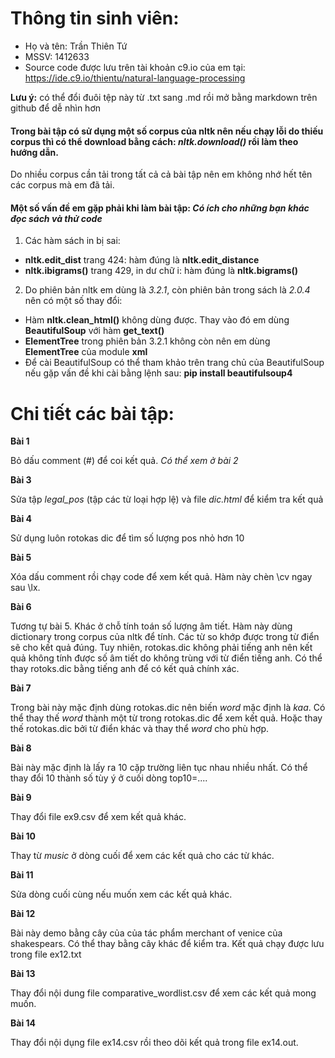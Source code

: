 # Thông tin sinh viên:
- Họ và tên: Trần Thiên Tứ
- MSSV: 1412633
- Source code được lưu trên tài khoản c9.io của em tại: https://ide.c9.io/thientu/natural-language-processing

**Lưu ý:** có thể đổi đuôi tệp này từ .txt sang .md rồi mở bằng markdown trên github để dễ nhìn hơn
#### Trong bài tập có sử dụng một số corpus của nltk nên nếu chạy lỗi do thiếu corpus thì có thể download bằng cách: *nltk.download()* rồi làm theo hướng dẫn.
Do nhiều corpus cần tải trong tất cả cả bài tập nên em không nhớ hết tên các corpus mà em đã tải.
#### Một số vấn đề em gặp phải khi làm bài tập: *Có ích cho những bạn khác đọc sách và thử code*
1. Các hàm sách in bị sai:
  - **nltk.edit_dist** trang 424: hàm đúng là **nltk.edit_distance**
  - **nltk.ibigrams()** trang 429, in dư chữ i: hàm đúng là **nltk.bigrams()** 
2. Do phiên bản nltk em dùng là *3.2.1*, còn phiên bản trong sách là *2.0.4* nên có một số thay đổi:
  - Hàm **nltk.clean_html()** không dùng được. Thay vào đó em dùng **BeautifulSoup** với hàm **get_text()**
  - **ElementTree** trong phiên bản 3.2.1 không còn nên em dùng **ElementTree** của module **xml**
  - Để cài BeautifulSoup có thể tham khảo trên trang chủ của BeautifulSoup nếu gặp vấn đề khi cài bằng lệnh sau: **pip install beautifulsoup4**

# Chi tiết các bài tập:

**Bài 1**

Bỏ dấu comment (#) để coi kết quả. *Có thể xem ở bài 2*

**Bài 3**

Sửa tập *legal_pos* (tập các từ loại hợp lệ) và file *dic.html* để kiểm tra kết quả

**Bài 4**

Sử dụng luôn rotokas dic để tìm số lượng pos nhỏ hơn 10

**Bài 5**

Xóa dấu comment rồi chạy code để xem kết quả. Hàm này chèn \cv ngay sau \lx.

**Bài 6**

Tương tự bài 5. Khác ở chỗ tính toán số lượng âm tiết. Hàm này dùng dictionary trong corpus của nltk để tính.
Các từ so khớp được trong từ điển sẽ cho kết quả đúng.
Tuy nhiên, rotokas.dic không phải tiếng anh nên kết quả không tính được số âm tiết do không trùng với từ điển tiếng anh.
Có thể thay rotoks.dic bằng tiếng anh để có kết quả chính xác.

**Bài 7**

Trong bài này mặc định dùng rotokas.dic nên biến *word* mặc định là *kaa*.
Có thể thay thế *word* thành một từ trong rotokas.dic để xem kết quả.
Hoặc thay thế rotokas.dic bởi từ điển khác và thay thể *word* cho phù hợp.

**Bài 8**

Bài này mặc định là lấy ra 10 cặp trường liên tục nhau nhiều nhất.
Có thể thay đổi 10 thành số tùy ý ở cuối dòng top10=....

**Bài 9**

Thay đổi file ex9.csv để xem kết quả khác.

**Bài 10**

Thay từ *music* ở dòng cuối để xem các kết quả cho các từ khác.

**Bài 11**

Sửa dòng cuối cùng nếu muốn xem các kết quả khác.

**Bài 12**

Bài này demo bằng cây của của tác phẩm merchant of venice của shakespears.
Có thể thay bằng cây khác để kiểm tra.
Kết quả chạy được lưu trong file ex12.txt

**Bài 13**

Thay đổi nội dung file comparative_wordlist.csv để xem các kết quả mong muốn.

**Bài 14**

Thay đổi nội dụng file ex14.csv rồi theo dõi kết quả trong file ex14.out.
